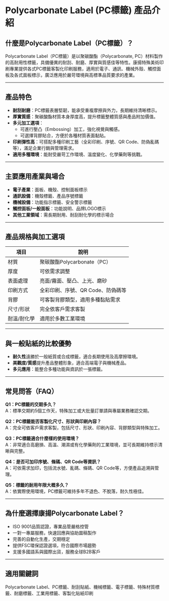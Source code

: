 # Polycarbonate Label (PC標籤) 產品介紹

## 什麼是Polycarbonate Label（PC標籤）？

Polycarbonate Label（PC標籤）是以聚碳酸酯（Polycarbonate, PC）材料製作的高耐用性標籤，具備優異的耐刮、耐磨、厚實與質感佳等特性。康揚特殊美術印刷專業提供各式PC標籤客製化印刷服務，適用於電子、通訊、機械外殼、觸控面板及各式面板標示，廣泛應用於嚴苛環境與高標準品質要求的產業。

---

## 產品特色

- **耐刮耐磨**：PC標籤表層堅韌，能承受重複摩擦與外力，長期維持清晰標示。
- **厚實質感**：聚碳酸酯材質本身厚度高，提升標籤整體質感與產品附加價值。
- **多元加工選項**：
  - 可進行壓凸（Embossing）加工，強化視覺與觸感。
  - 可選擇背膠貼合，方便於各種材質表面黏貼。
- **印刷彈性高**：可搭配多種印刷工藝（全彩印刷、序號、QR Code、防偽亂碼等），滿足企業行銷與管理需求。
- **適用多種環境**：能耐受嚴苛工作環境、溫度變化、化學藥劑等挑戰。

---

## 主要應用產業與場合

- **電子產業**：面板、機殼、控制面板標示
- **通訊設備**：機殼標籤、產品序號標籤
- **機械設備**：功能指示標籤、安全警示標籤
- **觸控面板/一般面板**：功能說明、品牌LOGO標示
- **其他工業領域**：需長期耐用、耐刮耐化學的標示場合

---

## 產品規格與加工選項

| 項目              | 說明                                     |
|-------------------|------------------------------------------|
| 材質              | 聚碳酸酯Polycarbonate（PC）             |
| 厚度              | 可依需求調整                             |
| 表面處理          | 亮面/霧面、壓凸、上光、磨砂              |
| 印刷方式          | 全彩印刷、序號、QR Code、防偽碼等        |
| 背膠              | 可客製背膠類型，適用多種黏貼需求         |
| 尺寸/形狀         | 完全依客戶需求客製                       |
| 耐溫/耐化學       | 適用於多數工業環境                       |

---

## 與一般貼紙的比較優勢

- **耐久性**遠勝於一般紙質或合成標籤，適合長期使用及高摩擦環境。
- **美觀度/質感**提升產品整體形象，適合高端電子與機械產品。
- **多元應用**：能整合多種功能與資訊於一張標籤。

---

## 常見問答（FAQ）

**Q1：PC標籤的交期多久？**  
A：標準交期約5個工作天，特殊加工或大批量訂單請與專屬業務確認交期。

**Q2：PC標籤能否客製化尺寸、形狀與印刷內容？**  
A：完全可依客戶需求客製，包括尺寸、形狀、印刷內容、背膠類型與特殊加工。

**Q3：PC標籤適合什麼樣的使用環境？**  
A：非常適合高磨損、高溫、潮濕或有化學藥劑的工業環境，並可長期維持標示清晰與完整。

**Q4：是否可加印序號、條碼、QR Code等資訊？**  
A：可依需求加印，包括流水號、亂碼、條碼、QR Code等，方便產品追溯與管理。

**Q5：標籤的耐用年限大概多久？**  
A：依實際使用環境，PC標籤可維持多年不退色、不脫落，耐久性極佳。

---

## 為什麼選擇康揚Polycarbonate Label？

- ISO 9001品質認證，專業品管嚴格控管
- 一對一專屬服務，快速回應與協助圖稿製作
- 完善的自動化生產，交期穩定
- 提供FSC環保認證選項，符合國際市場趨勢
- 支援多國語系與國際出貨，服務全球B2B客戶

---

## 適用關鍵詞
Polycarbonate Label、PC標籤、耐刮貼紙、機械標籤、電子標籤、特殊材質標籤、耐磨標籤、工業用標籤、客製化貼紙印刷